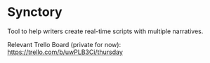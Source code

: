 Synctory
=======

Tool to help writers create real-time scripts with multiple narratives.

Relevant Trello Board (private for now):
https://trello.com/b/uwPLB3Ci/thursday
